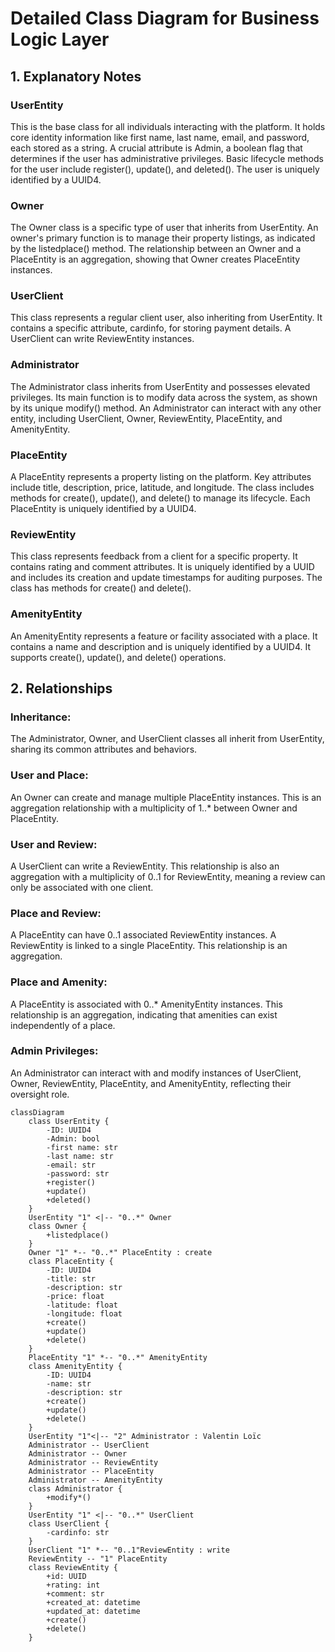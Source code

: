 # Detailed Class Diagram for Business Logic Layer

## 1. Explanatory Notes

### UserEntity
This is the base class for all individuals interacting with the platform. It holds core identity information like first name, last name, email, and password, each stored as a string. A crucial attribute is Admin, a boolean flag that determines if the user has administrative privileges. Basic lifecycle methods for the user include register(), update(), and deleted(). The user is uniquely identified by a UUID4.

### Owner
The Owner class is a specific type of user that inherits from UserEntity. An owner's primary function is to manage their property listings, as indicated by the listedplace() method. The relationship between an Owner and a PlaceEntity is an aggregation, showing that Owner creates PlaceEntity instances.

### UserClient
This class represents a regular client user, also inheriting from UserEntity. It contains a specific attribute, cardinfo, for storing payment details. A UserClient can write ReviewEntity instances.

### Administrator
The Administrator class inherits from UserEntity and possesses elevated privileges. Its main function is to modify data across the system, as shown by its unique modify() method. An Administrator can interact with any other entity, including UserClient, Owner, ReviewEntity, PlaceEntity, and AmenityEntity.

### PlaceEntity
A PlaceEntity represents a property listing on the platform. Key attributes include title, description, price, latitude, and longitude. The class includes methods for create(), update(), and delete() to manage its lifecycle. Each PlaceEntity is uniquely identified by a UUID4.

### ReviewEntity
This class represents feedback from a client for a specific property. It contains rating and comment attributes. It is uniquely identified by a UUID and includes its creation and update timestamps for auditing purposes. The class has methods for create() and delete().

### AmenityEntity
An AmenityEntity represents a feature or facility associated with a place. It contains a name and description and is uniquely identified by a UUID4. It supports create(), update(), and delete() operations.

## 2. Relationships

### Inheritance:
The Administrator, Owner, and UserClient classes all inherit from UserEntity, sharing its common attributes and behaviors.

### User and Place:
An Owner can create and manage multiple PlaceEntity instances. This is an aggregation relationship with a multiplicity of 1..* between Owner and PlaceEntity.

### User and Review:
A UserClient can write a ReviewEntity. This relationship is also an aggregation with a multiplicity of 0..1 for ReviewEntity, meaning a review can only be associated with one client.

### Place and Review:
A PlaceEntity can have 0..1 associated ReviewEntity instances. A ReviewEntity is linked to a single PlaceEntity. This relationship is an aggregation.

### Place and Amenity:
A PlaceEntity is associated with 0..* AmenityEntity instances. This relationship is an aggregation, indicating that amenities can exist independently of a place.

### Admin Privileges:
An Administrator can interact with and modify instances of UserClient, Owner, ReviewEntity, PlaceEntity, and AmenityEntity, reflecting their oversight role.

```mermaid
classDiagram
    class UserEntity {
        -ID: UUID4
        -Admin: bool
        -first name: str
        -last name: str
        -email: str
        -password: str
        +register()
        +update()
        +deleted()
    }
    UserEntity "1" <|-- "0..*" Owner
    class Owner {
        +listedplace()
    }
    Owner "1" *-- "0..*" PlaceEntity : create
    class PlaceEntity {
        -ID: UUID4
        -title: str
        -description: str
        -price: float
        -latitude: float
        -longitude: float
        +create()
        +update()
        +delete()
    }
    PlaceEntity "1" *-- "0..*" AmenityEntity
    class AmenityEntity {
        -ID: UUID4
        -name: str
        -description: str
        +create()
        +update()
        +delete()
    }
    UserEntity "1"<|-- "2" Administrator : Valentin Loïc
    Administrator -- UserClient
    Administrator -- Owner
    Administrator -- ReviewEntity
    Administrator -- PlaceEntity
    Administrator -- AmenityEntity
    class Administrator {
        +modify*()
    }
    UserEntity "1" <|-- "0..*" UserClient
    class UserClient {
        -cardinfo: str
    }
    UserClient "1" *-- "0..1"ReviewEntity : write
    ReviewEntity -- "1" PlaceEntity
    class ReviewEntity {
        +id: UUID
        +rating: int
        +comment: str
        +created_at: datetime
        +updated_at: datetime
        +create()
        +delete()
    }
```